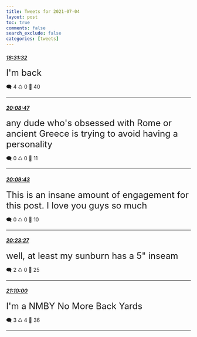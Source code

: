 ```yaml
---
title: Tweets for 2021-07-04
layout: post
toc: true
comments: false
search_exclude: false
categories: [tweets]
---
```



#### <a href = "https://twitter.com/deepfates/status/1411845165095034881">*18:31:32*</a>

<font size="5">I'm back</font>



🗨️ 4 ♺ 0 🤍  40   

---
    
#### <a href = "https://twitter.com/deepfates/status/1411869636715597827">*20:08:47*</a>

<font size="5">any dude who's obsessed with Rome or ancient Greece is trying to avoid having a personality</font>



🗨️ 0 ♺ 0 🤍  11   

---
    
#### <a href = "https://twitter.com/deepfates/status/1411869871869251593">*20:09:43*</a>

<font size="5">This is an insane amount of engagement for this post. I love you guys so much</font>



🗨️ 0 ♺ 0 🤍  10   

---
    
#### <a href = "https://twitter.com/deepfates/status/1411873328239894533">*20:23:27*</a>

<font size="5">well, at least my sunburn has a 5" inseam</font>



🗨️ 2 ♺ 0 🤍  25   

---
    
#### <a href = "https://twitter.com/deepfates/status/1411885042930896899">*21:10:00*</a>

<font size="5">I'm a NMBY  No More Back Yards</font>



🗨️ 3 ♺ 4 🤍  36   

---
    
            

